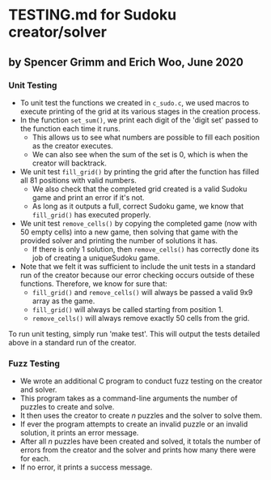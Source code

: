 # TESTING.md for Sudoku creator/solver
## by Spencer Grimm and Erich Woo, June 2020

### Unit Testing
* To unit test the functions we created in `c_sudo.c`, we used macros to execute printing of the grid at its various stages in the creation process.
* In the function `set_sum()`, we print each digit of the 'digit set' passed to the function each time it runs.
   * This allows us to see what numbers are possible to fill each position as the creator executes.
   * We can also see when the sum of the set is 0, which is when the creator will backtrack.
* We unit test `fill_grid()` by printing the grid after the function has filled all 81 positions with valid numbers.
   * We also check that the completed grid created is a valid Sudoku game and print an error if it's not. 
   * As long as it outputs a full, correct Sudoku game, we know that `fill_grid()` has executed properly.
* We unit test `remove_cells()` by copying the completed game (now with 50 empty cells) into a new game, then solving that game with the provided solver and printing the number of solutions it has.
   * If there is only 1 solution, then `remove_cells()` has correctly done its job of creating a uniqueSudoku game.
* Note that we felt it was sufficient to include the unit tests in a standard run of the creator because our error checking occurs outside of these functions. Therefore, we know for sure that:
   * `fill_grid()` and `remove_cells()` will always be passed a valid 9x9 array as the game.
   * `fill_grid()` will always be called starting from position 1.
   * `remove_cells()` will always remove exactly 50 cells from the grid.

To run unit testing, simply run 'make test'. This will output the tests detailed above in a standard run of the creator.

### Fuzz Testing
* We wrote an additional C program to conduct fuzz testing on the creator and solver.
* This program takes as a command-line arguments the number of puzzles to create and solve.
* It then uses the creator to create *n* puzzles and the solver to solve them.
* If ever the program attempts to create an invalid puzzle or an invalid solution, it prints an error message. 
* After all *n* puzzles have been created and solved, it totals the number of errors from the creator and the solver and prints how many there were for each. 
* If no error, it prints a success message. 
